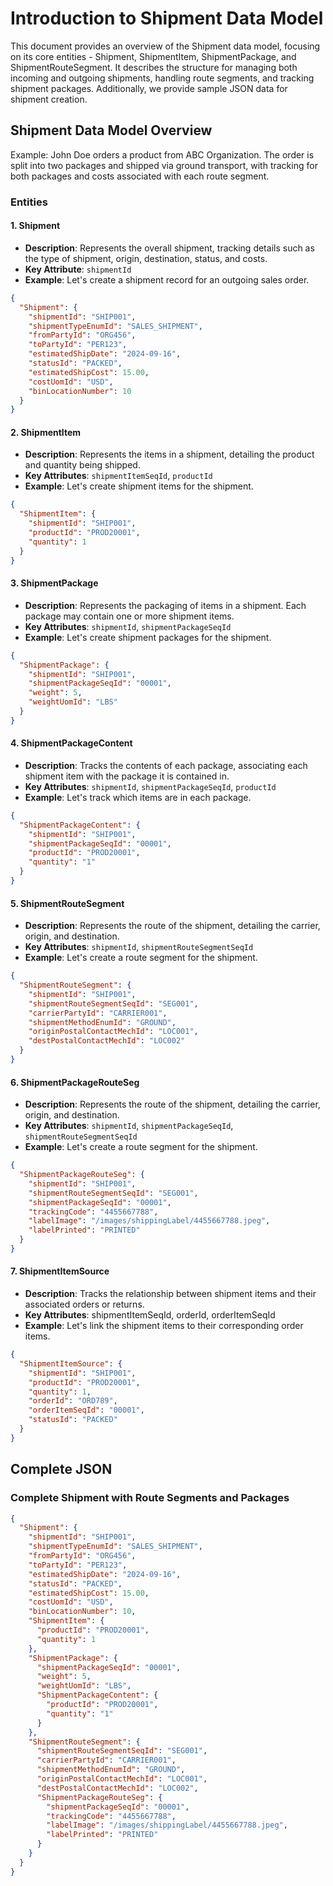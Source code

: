 # Introduction to Shipment Data Model

This document provides an overview of the Shipment data model, focusing on its core entities - Shipment, ShipmentItem, ShipmentPackage, and ShipmentRouteSegment. It describes the structure for managing both incoming and outgoing shipments, handling route segments, and tracking shipment packages. Additionally, we provide sample JSON data for shipment creation.

## Shipment Data Model Overview

Example: John Doe orders a product from ABC Organization. The order is split into two packages and shipped via ground transport, with tracking for both packages and costs associated with each route segment.

### Entities
#### 1. Shipment
- **Description**: Represents the overall shipment, tracking details such as the type of shipment, origin, destination, status, and costs.
- **Key Attribute**: `shipmentId`
- **Example**: Let's create a shipment record for an outgoing sales order.

```json
{
  "Shipment": {
    "shipmentId": "SHIP001",
    "shipmentTypeEnumId": "SALES_SHIPMENT",
    "fromPartyId": "ORG456",
    "toPartyId": "PER123",
    "estimatedShipDate": "2024-09-16",
    "statusId": "PACKED",
    "estimatedShipCost": 15.00,
    "costUomId": "USD",
    "binLocationNumber": 10
  }
}
```

#### 2. ShipmentItem
- **Description**: Represents the items in a shipment, detailing the product and quantity being shipped.
- **Key Attributes**: `shipmentItemSeqId`, `productId`
- **Example**: Let's create shipment items for the shipment.

```json
{
  "ShipmentItem": {
    "shipmentId": "SHIP001",
    "productId": "PROD20001",
    "quantity": 1
  }
}
```

#### 3. ShipmentPackage

- **Description**: Represents the packaging of items in a shipment. Each package may contain one or more shipment items.
- **Key Attributes**: `shipmentId`, `shipmentPackageSeqId`
- **Example**: Let's create shipment packages for the shipment.

```json
{
  "ShipmentPackage": {
    "shipmentId": "SHIP001",
    "shipmentPackageSeqId": "00001",
    "weight": 5,
    "weightUomId": "LBS"
  }
}
```

#### 4. ShipmentPackageContent

- **Description**: Tracks the contents of each package, associating each shipment item with the package it is contained in.
- **Key Attributes**: `shipmentId`, `shipmentPackageSeqId`, `productId`
- **Example**: Let's track which items are in each package.

```json
{
  "ShipmentPackageContent": {
    "shipmentId": "SHIP001",
    "shipmentPackageSeqId": "00001",
    "productId": "PROD20001",
    "quantity": "1"
  }
}
```

#### 5. ShipmentRouteSegment

- **Description**: Represents the route of the shipment, detailing the carrier, origin, and destination.
- **Key Attributes**: `shipmentId`, `shipmentRouteSegmentSeqId`
- **Example**: Let's create a route segment for the shipment.

```json
{
  "ShipmentRouteSegment": {
    "shipmentId": "SHIP001",
    "shipmentRouteSegmentSeqId": "SEG001",
    "carrierPartyId": "CARRIER001",
    "shipmentMethodEnumId": "GROUND",
    "originPostalContactMechId": "LOC001",
    "destPostalContactMechId": "LOC002"
  }
}
```

#### 6. ShipmentPackageRouteSeg

- **Description**: Represents the route of the shipment, detailing the carrier, origin, and destination.
- **Key Attributes**: `shipmentId`, `shipmentPackageSeqId`, `shipmentRouteSegmentSeqId`
- **Example**: Let's create a route segment for the shipment.

```json
{
  "ShipmentPackageRouteSeg": {
    "shipmentId": "SHIP001",
    "shipmentRouteSegmentSeqId": "SEG001",
    "shipmentPackageSeqId": "00001",
    "trackingCode": "4455667788",
    "labelImage": "/images/shippingLabel/4455667788.jpeg",
    "labelPrinted": "PRINTED"
  }
}
```

#### 7. ShipmentItemSource

- **Description**: Tracks the relationship between shipment items and their associated orders or returns.
- **Key Attributes**: shipmentItemSeqId, orderId, orderItemSeqId
- **Example**: Let's link the shipment items to their corresponding order items.

```json
{
  "ShipmentItemSource": {
    "shipmentId": "SHIP001",
    "productId": "PROD20001",
    "quantity": 1,
    "orderId": "ORD789",
    "orderItemSeqId": "00001",
    "statusId": "PACKED"
  }
}
```

## Complete JSON
### Complete Shipment with Route Segments and Packages

```json
{
  "Shipment": {
    "shipmentId": "SHIP001",
    "shipmentTypeEnumId": "SALES_SHIPMENT",
    "fromPartyId": "ORG456",
    "toPartyId": "PER123",
    "estimatedShipDate": "2024-09-16",
    "statusId": "PACKED",
    "estimatedShipCost": 15.00,
    "costUomId": "USD",
    "binLocationNumber": 10,
    "ShipmentItem": {
      "productId": "PROD20001",
      "quantity": 1
    },
    "ShipmentPackage": {
      "shipmentPackageSeqId": "00001",
      "weight": 5,
      "weightUomId": "LBS",
      "ShipmentPackageContent": {
        "productId": "PROD20001",
        "quantity": "1"
      }      
    },
    "ShipmentRouteSegment": {
      "shipmentRouteSegmentSeqId": "SEG001",
      "carrierPartyId": "CARRIER001",
      "shipmentMethodEnumId": "GROUND",
      "originPostalContactMechId": "LOC001",
      "destPostalContactMechId": "LOC002", 
      "ShipmentPackageRouteSeg": {
        "shipmentPackageSeqId": "00001",
        "trackingCode": "4455667788",
        "labelImage": "/images/shippingLabel/4455667788.jpeg",
        "labelPrinted": "PRINTED"
      }
    }
  }
}
```